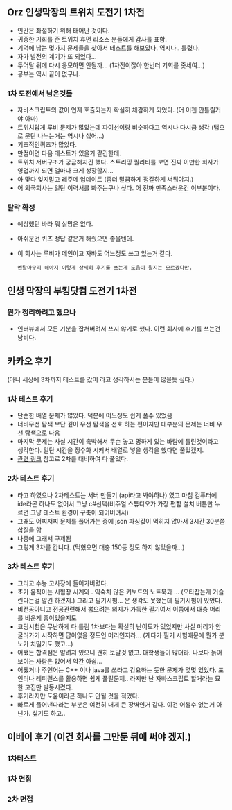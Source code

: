 ## Orz 인생막장의 트위치 도전기 1차전
- 인간은 좌절하기 위해 태어난 것이다.
- 귀중한 기회를 준 트위치 휴먼 리소스 분들에게 감사를 표함.
- 기억에 남는 몇가지 문제들을 찾아서 테스트를 해보았다. 역시나.. 틀렸다.
- 자가 발전의 계기가 또 되었다...
- 두어달 뒤에 다시 응모하면 안될까...  (1차전이잖아 한번더 기회를 줏세여...)
- 공부는 역시 끝이 없구나.

### 1차 도전에서 남은것들
- 자바스크립트의 값이 언제 호출되는지 확실히 체감하게 되었다. (어 이젠 안틀릴거야 아마)
- 트위치답게 루비 문제가 많았는데 파이선이랑 비슷하다고 역시나 다시금 생각 (탭으로 문단 나누는거는 역시나 싫어...)
- 기초적인퀴즈가 많았다.
- 만점이면 다음 테스트가 있을거 같긴한데.
- 트위치 서버구조가 궁금해지긴 했다. 스트리밍 퀄리티를 보면 진짜 이만한 회사가 영업까지 되면 얼마나 크게 성장할지...
- 아 맞다 잊지말고 레주메 업데이트 (좀더 말끔하게 정갈하게 써둬야지.)
- 어 외국회사는 일단 이력서를 봐주는구나 싶다. 어 진짜 만족스러운건 이부분이다.

### 탈락 확정
- 예상했던 바라 뭐 실망은 없다.
- 아쉬운건 퀴즈 정답 같은거 해줬으면 좋을텐데.
- 이 회사는 루비가 메인이고 자바도 어느정도 쓰고 있는거 같다.

      멘탈마무리 해야지 이렇게 상세히 후기를 쓰는게 도움이 될지는 모르겠다만.

## 인생 막장의 부킹닷컴 도전기 1차전

### 뭔가 정리하려고 했으나
- 인터뷰에서 모든 기분을 잡쳐버려서 쓰지 않기로 했다. 이런 회사에 후기를 쓰는건 낭비다.


## 카카오 후기
(아니 세상에 3차까지 테스트를 갔어 라고 생각하시는 분들이 많을듯 싶다.)

### 1차 테스트 후기
- 단순한 배열 문제가 많았다. 덕분에 어느정도 쉽게 풀수 있었음
- 너비우선 탐색 보단 깊이 우선 탐색을 선호 하는 편이지만 대부분의 문제는 너비 우선 탐색으로 나옴
- 마지막 문제는 사실 시간이 촉박해서 두손 놓고 멍하게 있는 바람에 틀린것이라고 생각한다. 일단 시간을 정수화 시켜서 배열로 넣을 생각을 했다면 풀었겠지.
- [관련 링크](https://programmers.co.kr/learn/challenges) 참고로 2차를 대비하여 다 풀었다.

### 2차 테스트 후기
- 라고 하였으나 2차테스트는 서버 만들기 (api라고 봐야하나) 였고 마침 컴퓨터에 ide라곤 하나도 없어서 그냥 c#선택(비주얼 스튜디오가 가장 편함 설치 버튼만 누르면 그냥 테스트 환경이 구축이 되어버려서)
- 그래도 어찌저찌 문제를 풀어가는 중에 json 파싱값이 먹히지 않아서 3시간 30분쯤 삽질을 함
- 나중에 그래서 구제됨
- 그렇게 3차를 갑니다. (먹혔으면 대충 150등 정도 하지 않았을까...)

### 3차 테스트 후기
- 그리고 수능 고사장에 들어가버렸다.
- 초가 움직이는 시험장 시계와 . 익숙치 않은 키보드의 노트북과 ... (오타잡는게 거슬린다는걸 알긴 하겠지.) 그리고 필기시험... 은 생각도 못했는데 필기시험이 있었다.
- 비전공아니고 전공관련해서 뽑으려는 의지가 가득한 필기여서 이쯤에서 대충 머리를 비운게 흠이었을지도
- 코딩시험은 무난하게 다 틀림 1차보다는 확실히 난이도가 있었지만 사실 머리가  안굴러가기 시작하면 답이없을 정도인 머리인지라... (게다가 필기 시험때문에 뭔가 분노가 치밀기도 했고...) 
- 어쨌든 합격점은 알려져 있으니 괜히 토달것 없고. 대학생들이 많더라. 나보다 늙어보이는 사람은 없어서 약간 아쉽...
- 어쨌거나 주언어는  C++ 이나 java를 쓰라고 강요하는 듯한 문제가 몇몇 있었다. 포인터나 레퍼런스를 활용하면 쉽게 풀릴문제.. 라지만 난 자바스크립트 할거라는 묘한 고집만 발동시켰다. 
- 후기라지만 도움이라곤 하나도 안될 것을 적었다. 
- 빠르게 풀어낸다라는 부분은 여전히 내게 큰 장벽인거 같다. 이건 어쩔수 없는거 아닌가. 싶기도 하고..


## 이베이 후기 (이건 회사를 그만둔 뒤에 써야 겠지.)

### 1차테스트 

### 1차 면접

### 2차 면접

